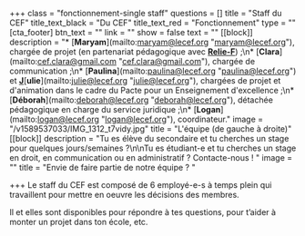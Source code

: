+++
class = "fonctionnement-single staff"
questions = []
title = "Staff du CEF"
title_text_black = "Du CEF"
title_text_red = "Fonctionnement"
type = ""
[cta_footer]
btn_text = ""
link = ""
show = false
text = ""
[[block]]
description = "* [**Maryam**](mailto:maryam@lecef.org \"maryam@lecef.org\"), chargée de projet (en partenariat pédagogique avec [**Relie-F**](http://relie-f.be/)) ;\n* [**Clara**](mailto:cef.clara@gmail.com \"cef.clara@gmail.com\"), chargée de communication ;\n* [**Paulina**](mailto:paulina@lecef.org \"paulina@lecef.org\") et [**J**]()[**ulie**](mailto:julie@lecef.org \"julie@lecef.org\"), chargées de projet et d'animation dans le cadre du Pacte pour un Enseignement d'excellence ;\n* [**Déborah**](mailto:deborah@lecef.org \"deborah@lecef.org\"), détachée pédagogique en charge du service juridique ;\n* [**Logan**](mailto:logan@lecef.org \"logan@lecef.org\"), coordinateur."
image = "/v1589537033/IMG_1312_t7vidy.jpg"
title = "L'équipe (de gauche à droite)"
[[block]]
description = "Tu es élève du secondaire et tu cherches un stage pour quelques jours/semaines ?\n\nTu es étudiant-e et tu cherches un stage en droit, en communication ou en administratif ? Contacte-nous ! "
image = ""
title = "Envie de faire partie de notre équipe ? "

+++
Le staff du CEF est composé de 6 employé-e-s à temps plein qui travaillent pour mettre en oeuvre les décisions des membres. 

Il et elles sont disponibles pour répondre à tes questions, pour t’aider à monter un projet dans ton école, etc.